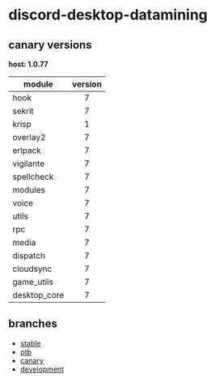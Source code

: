 # discord-desktop-datamining

## canary versions

**host: 1.0.77**

| module | version |
| ------ | :-----: |
| hook | 7 |
| sekrit | 7 |
| krisp | 1 |
| overlay2 | 7 |
| erlpack | 7 |
| vigilante | 7 |
| spellcheck | 7 |
| modules | 7 |
| voice | 7 |
| utils | 7 |
| rpc | 7 |
| media | 7 |
| dispatch | 7 |
| cloudsync | 7 |
| game_utils | 7 |
| desktop_core | 7 |

## branches

- [stable](https://github.com/OpenAsar/discord-desktop-datamining/tree/stable)
- [ptb](https://github.com/OpenAsar/discord-desktop-datamining/tree/ptb)
- [canary](https://github.com/OpenAsar/discord-desktop-datamining/tree/canary)
- [development](https://github.com/OpenAsar/discord-desktop-datamining/tree/development)